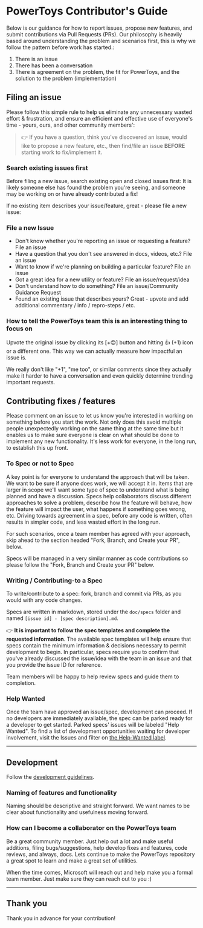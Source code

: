 # PowerToys Contributor's Guide

Below is our guidance for how to report issues, propose new features, and submit contributions via Pull Requests (PRs). Our philosophy is heavily based around understanding the problem and scenarios first, this is why we follow the pattern before work has started.:

1. There is an issue
2. There has been a conversation
3. There is agreement on the problem, the fit for PowerToys, and the solution to the problem (implementation)

## Filing an issue

Please follow this simple rule to help us eliminate any unnecessary wasted effort & frustration, and ensure an efficient and effective use of everyone's time - yours, ours, and other community members':

> 👉 If you have a question, think you've discovered an issue, would like to propose a new feature, etc., then find/file an issue **BEFORE** starting work to fix/implement it.

### Search existing issues first

Before filing a new issue, search existing open and closed issues first: It is likely someone else has found the problem you're seeing, and someone may be working on or have already contributed a fix!

If no existing item describes your issue/feature, great - please file a new issue:

### File a new Issue

* Don't know whether you're reporting an issue or requesting a feature? File an issue
* Have a question that you don't see answered in docs, videos, etc.? File an issue
* Want to know if we're planning on building a particular feature? File an issue
* Got a great idea for a new utility or feature? File an issue/request/idea
* Don't understand how to do something? File an issue/Community Guidance Request
* Found an existing issue that describes yours? Great - upvote and add additional commentary / info / repro-steps / etc.


### How to tell the PowerToys team this is an interesting thing to focus on

Upvote the original issue by clicking its [+😊] button and hitting 👍 (+1) icon or a different one. This way we can actually measure how impactful an issue is.  

We really don't like "+1", "me too", or similar comments since they actually make it harder to have a conversation and even quickly determine trending important requests.

## Contributing fixes / features

Please comment on an issue to let us know you're interested in working on something before you start the work. Not only does this avoid multiple people unexpectedly working on the same thing at the same time but it enables us to make sure everyone is clear on what should be done to implement any new functionality. It's less work for everyone, in the long run, to establish this up front.

### To Spec or not to Spec

A key point is for everyone to understand the approach that will be taken. We want to be sure if anyone does work, we will accept it in. Items that are larger in scope we'll want some type of spec to understand what is being planned and have a discussion. Specs help collaborators discuss different approaches to solve a problem, describe how the feature will behave, how the feature will impact the user, what happens if something goes wrong, etc. Driving towards agreement in a spec, before any code is written, often results in simpler code, and less wasted effort in the long run.

For such scenarios, once a team member has agreed with your approach, skip ahead to the section headed "Fork, Branch, and Create your PR", below.

Specs will be managed in a very similar manner as code contributions so please follow the "Fork, Branch and Create your PR" below.

### Writing / Contributing-to a Spec

To write/contribute to a spec: fork, branch and commit via PRs, as you would with any code changes.

Specs are written in markdown, stored under the `doc/specs` folder and named `[issue id] - [spec description].md`.

👉 **It is important to follow the spec templates and complete the requested information**. The available spec templates will help ensure that specs contain the minimum information & decisions necessary to permit development to begin. In particular, specs require you to confirm that you've already discussed the issue/idea with the team in an issue and that you provide the issue ID for reference.

Team members will be happy to help review specs and guide them to completion.

### Help Wanted

Once the team have approved an issue/spec, development can proceed. If no developers are immediately available, the spec can be parked ready for a developer to get started. Parked specs' issues will be labeled "Help Wanted". To find a list of development opportunities waiting for developer involvement, visit the Issues and filter on [the Help-Wanted label](https://github.com/microsoft/PowerToys/labels/Help%20Wanted).

---

## Development

Follow the [development guidelines](https://github.com/microsoft/PowerToys/blob/master/doc/devdocs/readme.md).

### Naming of features and functionality

Naming should be descriptive and straight forward.  We want names to be clear about functionality and usefulness moving forward. 

### How can I become a collaborator on the PowerToys team

Be a great community member. Just help out a lot and make useful additions, filing bugs/suggestions, help develop fixes and features, code reviews, and always, docs. Lets continue to make the PowerToys repository a great spot to learn and make a great set of utilities.

When the time comes, Microsoft will reach out and help make you a formal team member. Just make sure they can reach out to you :)

---

## Thank you

Thank you in advance for your contribution! 
